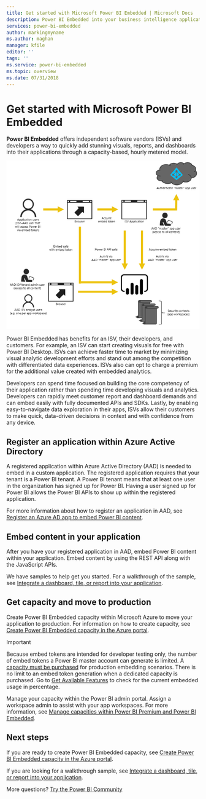 ```yaml
---
title: Get started with Microsoft Power BI Embedded | Microsoft Docs
description: Power BI Embedded into your business intelligence application
services: power-bi-embedded
author: markingmyname
ms.author: maghan
manager: kfile
editor: ''
tags: ''
ms.service: power-bi-embedded
ms.topic: overview
ms.date: 07/31/2018
---
```


# Get started with Microsoft Power BI Embedded

**Power BI Embedded** offers independent software vendors (ISVs) and developers a way to quickly add stunning visuals, reports, and dashboards into their applications through a capacity-based, hourly metered model.

![Diagram of embedding flow](media/azure-pbie-get-started/introduction.png)

Power BI Embedded has benefits for an ISV, their developers, and customers. For example, an ISV can start creating visuals for free with Power BI Desktop. ISVs can achieve faster time to market by minimizing visual analytic development efforts and stand out among the competition with differentiated data experiences. ISVs also can opt to charge a premium for the additional value created with embedded analytics.

Developers can spend time focused on building the core competency of their application rather than spending time developing visuals and analytics. Developers can rapidly meet customer report and dashboard demands and can embed easily with fully documented APIs and SDKs. Lastly, by enabling easy-to-navigate data exploration in their apps, ISVs allow their customers to make quick, data-driven decisions in context and with confidence from any device.

## Register an application within Azure Active Directory

A registered application within Azure Active Directory (AAD) is needed to embed in a custom application. The registered application requires that your tenant is a Power BI tenant. A Power BI tenant means that at least one user in the organization has signed up for Power BI. Having a user signed up for Power BI allows the Power BI APIs to show up within the registered application.

For more information about how to register an application in AAD, see [Register an Azure AD app to embed Power BI content](https://powerbi.microsoft.com/documentation/powerbi-developer-register-app/).

## Embed content in your application

After you have your registered application in AAD, embed Power BI content within your application. Embed content by using the REST API along with the JavaScript APIs.

We have samples to help get you started. For a walkthrough of the sample, see [Integrate a dashboard, tile, or report into your application](https://powerbi.microsoft.com/documentation/powerbi-developer-embed-sample-app-owns-data/).

## Get capacity and move to production

Create Power BI Embedded capacity within Microsoft Azure to move your application to production. For information on how to create capacity, see [Create Power BI Embedded capacity in the Azure portal](azure-pbie-create-capacity.md).

> [!IMPORTANT]
> Because embed tokens are intended for developer testing only, the number of embed tokens a Power BI master account can generate is limited. A [capacity must be purchased](https://docs.microsoft.com/power-bi/developer/embedded-faq#technical) for production embedding scenarios. There is no limit to an embed token generation when a dedicated capacity is purchased. Go to [Get Available Features](https://docs.microsoft.com/en-us/rest/api/power-bi/availablefeatures) to check for the current embedded usage in percentage.

Manage your capacity within the Power BI admin portal. Assign a workspace admin to assist with your app workspaces. For more information, see [Manage capacities within Power BI Premium and Power BI Embedded](https://powerbi.microsoft.com/documentation/powerbi-admin-premium-manage/).

## Next steps

If you are ready to create Power BI Embedded capacity, see [Create Power BI Embedded capacity in the Azure portal](azure-pbie-create-capacity.md).

If you are looking for a walkthrough sample, see [Integrate a dashboard, tile, or report into your application](https://powerbi.microsoft.com/documentation/powerbi-developer-embed-sample-app-owns-data/).

More questions? [Try the Power BI Community](http://community.powerbi.com/)

